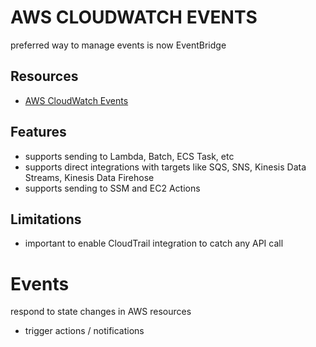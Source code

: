# AWS CLOUDWATCH EVENTS

preferred way to manage events is now EventBridge

## Resources

- [AWS CloudWatch Events](https://docs.aws.amazon.com/AmazonCloudWatch/latest/events/WhatIsCloudWatchEvents.html)

## Features

- supports sending to Lambda, Batch, ECS Task, etc
- supports direct integrations with targets like SQS, SNS, Kinesis Data Streams, Kinesis Data Firehose
- supports sending to SSM and EC2 Actions

## Limitations

- important to enable CloudTrail integration to catch any API call

# Events

respond to state changes in AWS resources
- trigger actions / notifications
